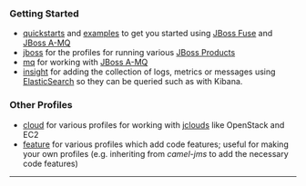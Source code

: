### Getting Started

* [quickstarts](/fabric/profiles/example/quickstarts) and [examples](/fabric/profiles/example) to get you started using [JBoss Fuse](http://www.jboss.org/products/fuse) and [JBoss A-MQ](http://www.jboss.org/products/amq)
* [jboss](/fabric/profiles/jboss) for the profiles for running various [JBoss Products](http://www.jboss.org/products)
* [mq](/fabric/profiles/mq) for working with [JBoss A-MQ](http://www.jboss.org/products/amq)
* [insight](/fabric/profiles/insight) for adding the collection of logs, metrics or messages using [ElasticSearch](http://www.elasticsearch.org/) so they can be queried such as with Kibana.

### Other Profiles

* [cloud](/fabric/profiles/cloud) for various profiles for working with [jclouds]() like OpenStack and EC2
* [feature](/fabric/profiles/feature) for various profiles which add code features; useful for making your own profiles (e.g. inheriting from *camel-jms* to add the necessary code features)
* **